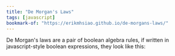 ```yaml
---
title: "De Morgan's Laws"
tags: [javascript]
bookmark-of: "https://erikmhsiao.github.io/de-morgans-laws/"
---
```

De Morgan's laws are a pair of boolean algebra rules, if written in javascript-style boolean expressions, they look like this: